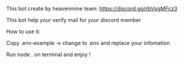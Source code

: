 This bot create by heavenmine team: https://discord.gg/rbVpgMFcz3

This bot help your verify mail for your discord member

How to use it:

Copy .env-example -> change to .env and replace your infomation

Run node . on terminal and enjoy !
